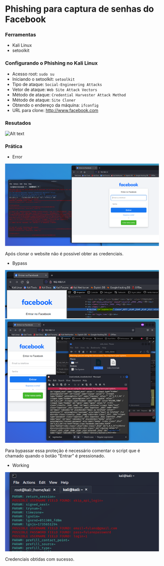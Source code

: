 # Phishing para captura de senhas do Facebook

### Ferramentas

- Kali Linux
- setoolkit

### Configurando o Phishing no Kali Linux

- Acesso root: ``` sudo su ```
- Iniciando o setoolkit: ``` setoolkit ```
- Tipo de ataque: ``` Social-Engineering Attacks ```
- Vetor de ataque: ``` Web Site Attack Vectors ```
- Método de ataque: ```Credential Harvester Attack Method ```
- Método de ataque: ``` Site Cloner ```
- Obtendo o endereço da máquina: ``` ifconfig ```
- URL para clone: http://www.facebook.com

### Resutados

![Alt text](./passwd.png "Optional title")

### Prática

- Error

![Alt text](./facebook_setolkit_script_error.png "SETOLKIT ERROR")

Após clonar o website não é possível obter as credenciais.

- Bypass

![Alt text](./facebook_setolkit_script_solved.png "Facebook Protection")
![Alt text](./facebook_setolkit_script_comment.png "Facebook Protection Bypass")

Para bypassar essa proteção é necessário comentar o script que é chamado quando o botão "Entrar" é pressionado.

- Working

![Alt text](./facebook_setolkit_worked.png "SETOLKIT Working")

Credenciais obtidas com sucesso.
